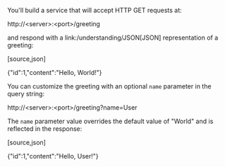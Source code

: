 
You'll build a service that will accept HTTP GET requests at:


 http://&lt;server&gt;:&lt;port&gt;/greeting


and respond with a link:/understanding/JSON[JSON] representation of a greeting:

 [source,json]

 {"id":1,"content":"Hello, World!"}


You can customize the greeting with an optional `name` parameter in the query string:

 http://&lt;server&gt;:&lt;port&gt;/greeting?name=User


The `name` parameter value overrides the default value of "World" and is reflected in the response:

 [source,json]

 {"id":1,"content":"Hello, User!"}


